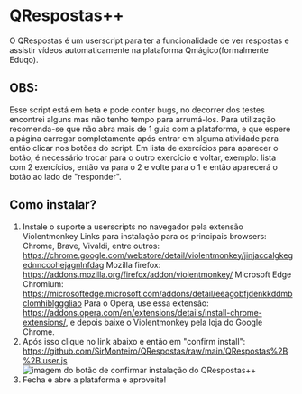 # QRespostas++

O QRespostas é um userscript para ter a funcionalidade de ver respostas e assistir vídeos automaticamente na plataforma Qmágico(formalmente Eduqo).

## OBS:

Esse script está em beta e pode conter bugs, no decorrer dos testes encontrei alguns mas não tenho tempo para arrumá-los. Para utilização recomenda-se que não abra mais de 1 guia com a plataforma, e que espere a página carregar completamente após entrar em alguma atividade para então clicar nos botões do script. Em lista de exercícios para aparecer o botão, é necessário trocar para o outro exercício e voltar, exemplo: lista com 2 exercícios, então va para o 2 e volte para o 1 e então aparecerá o botão ao lado de "responder".

## Como instalar?

1. Instale o suporte a userscripts no navegador pela extensão Violentmonkey
   Links para instalação para os principais browsers:
   Chrome, Brave, Vivaldi, entre outros: https://chrome.google.com/webstore/detail/violentmonkey/jinjaccalgkegednnccohejagnlnfdag
   Mozilla firefox: https://addons.mozilla.org/firefox/addon/violentmonkey/
   Microsoft Edge Chromium: https://microsoftedge.microsoft.com/addons/detail/eeagobfjdenkkddmbclomhiblgggliao
   Para o Opera, use essa extensão: https://addons.opera.com/en/extensions/details/install-chrome-extensions/, e depois baixe o Violentmonkey pela loja do Google Chrome.
2. Após isso clique no link abaixo e então em "confirm install":
   https://github.com/SirMonteiro/QRespostas/raw/main/QRespostas%2B%2B.user.js
![imagem do botão de confirmar instalação do QRespostas++](https://i.imgur.com/VlXyhFH.jpg)
3. Fecha e abre a plataforma e aproveite!
